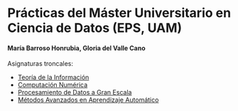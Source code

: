 # Prácticas del Máster Universitario en Ciencia de Datos (EPS, UAM)
#### María Barroso Honrubia, Gloria del Valle Cano

Asignaturas troncales:
* [Teoría de la Información](ti/)
* [Computación Numérica](cn/)
* [Procesamiento de Datos a Gran Escala](pdge/)
* [Métodos Avanzados en Aprendizaje Automático](maaa/)
